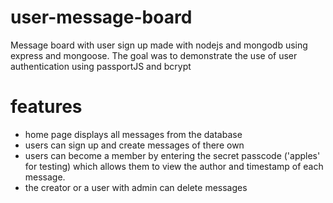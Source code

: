 # user-message-board

Message board with user sign up made with nodejs and mongodb using express and mongoose.
The goal was to demonstrate the use of user authentication using passportJS and bcrypt

# features

- home page displays all messages from the database
- users can sign up and create messages of there own
- users can become a member by entering the secret passcode ('apples' for testing) which allows them to view the author and timestamp of each message.
- the creator or a user with admin can delete messages
